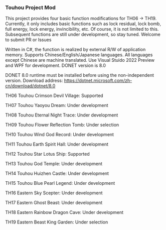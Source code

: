 ### Touhou Project Mod
This project provides four basic function modifications for TH06 -> TH19. Currently, it only includes basic functions such as lock residual, lock bomb, full energy, lock energy, invincibility, etc. Of course, it is not limited to this. Subsequent functions are still under development, so stay tuned. Welcome to submit PR or Issues

Written in C#, the function is realized by external R/W of application memory. Supports Chinese/English/Japanese languages. All languages ​​except Chinese are machine translated. Use Visual Stuido 2022 Preview and WPF for development. DONET version is 8.0

DONET 8.0 runtime must be installed before using the non-independent version. Download address: https://dotnet.microsoft.com/zh-cn/download/dotnet/8.0

TH06 Touhou Crimson Devil Village: Supported

TH07 Touhou Yaoyou Dream: Under development

TH08 Touhou Eternal Night Trace: Under development

TH09 Touhou Flower Reflection Tomb: Under selection

TH10 Touhou Wind God Record: Under development

TH11 Touhou Earth Spirit Hall: Under development

TH12 Touhou Star Lotus Ship: Supported

TH13 Touhou God Temple: Under development

TH14 Touhou Huizhen Castle: Under development

TH15 Touhou Blue Pearl Legend: Under development

TH16 Eastern Sky Scepter: Under development

TH17 Eastern Ghost Beast: Under development

TH18 Eastern Rainbow Dragon Cave: Under development

TH19 Eastern Beast King Garden: Under selection
